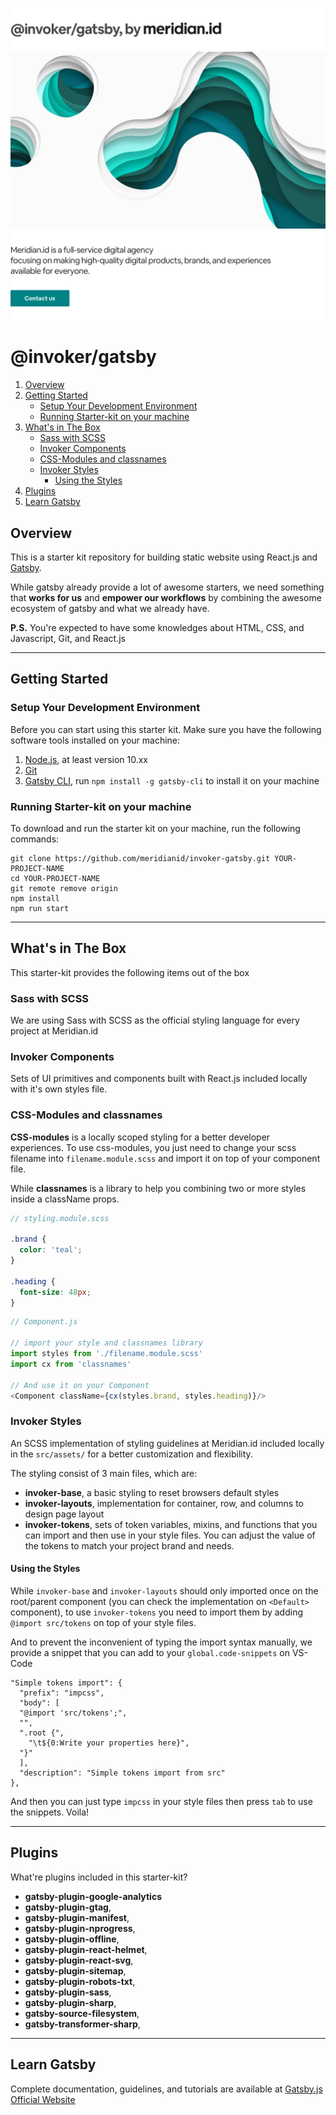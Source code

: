 ![alt text][title]
![alt text][cover-alt]
[![alt text][mission]](http://meridian.id)

# @invoker/gatsby

  1. [Overview](#overview)
  2. [Getting Started](#getting-started)
      - [Setup Your Development Environment](#setup-your-development-environment)
      - [Running Starter-kit on your machine](#running-starter-kit-on-your-machine)
  3. [What's in The Box](#whats-in-the-box)
      - [Sass with SCSS](#sass-with-scss)
      - [Invoker Components](#invoker-components)
      - [CSS-Modules and classnames](#css-modules-and-classnames)
      - [Invoker Styles](#invoker-styles)
        - [Using the Styles](#using-the-styles)
  4. [Plugins](#plugins)
  5. [Learn Gatsby](#learn-gatsby)

## Overview

This is a starter kit repository for building static website using React.js and [Gatsby](https://gatsbyjs.org).

While gatsby already provide a lot of awesome starters, we need something that **works for us** and **empower our workflows** by combining the awesome ecosystem of gatsby and what we already have.

**P.S.** You're expected to have some knowledges about HTML, CSS, and Javascript, Git, and React.js

---

## Getting Started

### Setup Your Development Environment
Before you can start using this starter kit. Make sure you have the following software tools installed on your machine:
1. [Node.js](https://nodejs.org), at least version 10.xx
2. [Git](https://git-scm.com/)
3. [Gatsby CLI](https://www.gatsbyjs.org/tutorial/part-zero/#using-the-gatsby-cli), run `npm install -g gatsby-cli` to install it on your machine

### Running Starter-kit on your machine
To download and run the starter kit on your machine, run the following commands:

```shell
git clone https://github.com/meridianid/invoker-gatsby.git YOUR-PROJECT-NAME
cd YOUR-PROJECT-NAME
git remote remove origin
npm install
npm run start
```

---

## What's in The Box

This starter-kit provides the following items out of the box

### Sass with SCSS
We are using Sass with SCSS as the official styling language for every project at Meridian.id

### Invoker Components
Sets of UI primitives and components built with React.js included locally with it's own styles file.

### CSS-Modules and classnames
**CSS-modules** is a locally scoped styling for a better developer experiences. To use css-modules, you just need to change your scss filename into `filename.module.scss` and import it on top of your component file.

While **classnames** is a library to help you combining two or more styles inside a className props.

```scss
// styling.module.scss

.brand {
  color: 'teal';
}

.heading {
  font-size: 48px;
}

```

```javascript
// Component.js

// import your style and classnames library
import styles from './filename.module.scss'
import cx from 'classnames'

// And use it on your Component
<Component className={cx(styles.brand, styles.heading)}/>

```

### Invoker Styles
An SCSS implementation of styling guidelines at Meridian.id included locally in the `src/assets/` for a better customization and flexibility.

The styling consist of 3 main files, which are:
* **invoker-base**, a basic styling to reset browsers default styles
* **invoker-layouts**, implementation for container, row, and columns to design page layout
* **invoker-tokens**, sets of token variables, mixins, and functions that you can import and then use in your style files. You can adjust the value of the tokens to match your project brand and needs.

#### Using the Styles
While `invoker-base` and `invoker-layouts` should only imported once on the root/parent component (you can check the implementation on `<Default>` component), to use `invoker-tokens` you need to import them by adding `@import src/tokens` on top of your style files.

And to prevent the inconvenient of typing the import syntax manually, we provide a snippet that you can add to your `global.code-snippets` on VS-Code

```
"Simple tokens import": {
  "prefix": "impcss",
  "body": [
  "@import 'src/tokens';",
  "",
  ".root {",
    "\t${0:Write your properties here}",
  "}"
  ],
  "description": "Simple tokens import from src"
},
```

And then you can just type `impcss` in your style files then press `tab` to use the snippets. Voila!

---

## Plugins

What're plugins included in this starter-kit?

* **gatsby-plugin-google-analytics**
* **gatsby-plugin-gtag**,
* **gatsby-plugin-manifest**,
* **gatsby-plugin-nprogress**,
* **gatsby-plugin-offline**,
* **gatsby-plugin-react-helmet**,
* **gatsby-plugin-react-svg**,
* **gatsby-plugin-sitemap**,
* **gatsby-plugin-robots-txt**,
* **gatsby-plugin-sass**,
* **gatsby-plugin-sharp**,
* **gatsby-source-filesystem**,
* **gatsby-transformer-sharp**,

---

## Learn Gatsby

Complete documentation, guidelines, and tutorials are available at [Gatsby.js Official Website](https://www.gatsbyjs.org/)

[title]: https://raw.githubusercontent.com/meridianid/invoker-gatsby/master/docs/title.png "Building website 101"
[cover]: https://raw.githubusercontent.com/meridianid/invoker-gatsby/master/docs/cover.png "Building website 101"
[cover-alt]: https://raw.githubusercontent.com/meridianid/invoker-gatsby/master/docs/cover-alt.png "Building website 101"
[mission]: https://raw.githubusercontent.com/meridianid/invoker-gatsby/master/docs/mission.png "Meridian.id"